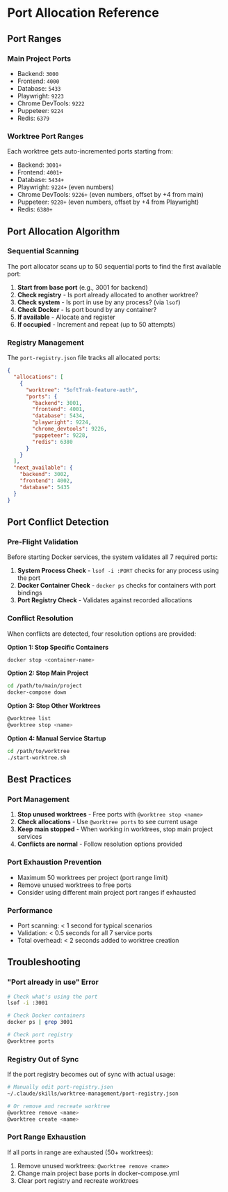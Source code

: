 # Port Allocation Reference

## Port Ranges

### Main Project Ports
- Backend: `3000`
- Frontend: `4000`
- Database: `5433`
- Playwright: `9223`
- Chrome DevTools: `9222`
- Puppeteer: `9224`
- Redis: `6379`

### Worktree Port Ranges
Each worktree gets auto-incremented ports starting from:
- Backend: `3001+`
- Frontend: `4001+`
- Database: `5434+`
- Playwright: `9224+` (even numbers)
- Chrome DevTools: `9226+` (even numbers, offset by +4 from main)
- Puppeteer: `9228+` (even numbers, offset by +4 from Playwright)
- Redis: `6380+`

## Port Allocation Algorithm

### Sequential Scanning
The port allocator scans up to 50 sequential ports to find the first available port:

1. **Start from base port** (e.g., 3001 for backend)
2. **Check registry** - Is port already allocated to another worktree?
3. **Check system** - Is port in use by any process? (via `lsof`)
4. **Check Docker** - Is port bound by any container?
5. **If available** - Allocate and register
6. **If occupied** - Increment and repeat (up to 50 attempts)

### Registry Management
The `port-registry.json` file tracks all allocated ports:

```json
{
  "allocations": [
    {
      "worktree": "SoftTrak-feature-auth",
      "ports": {
        "backend": 3001,
        "frontend": 4001,
        "database": 5434,
        "playwright": 9224,
        "chrome_devtools": 9226,
        "puppeteer": 9228,
        "redis": 6380
      }
    }
  ],
  "next_available": {
    "backend": 3002,
    "frontend": 4002,
    "database": 5435
  }
}
```

## Port Conflict Detection

### Pre-Flight Validation
Before starting Docker services, the system validates all 7 required ports:

1. **System Process Check** - `lsof -i :PORT` checks for any process using the port
2. **Docker Container Check** - `docker ps` checks for containers with port bindings
3. **Port Registry Check** - Validates against recorded allocations

### Conflict Resolution

When conflicts are detected, four resolution options are provided:

**Option 1: Stop Specific Containers**
```bash
docker stop <container-name>
```

**Option 2: Stop Main Project**
```bash
cd /path/to/main/project
docker-compose down
```

**Option 3: Stop Other Worktrees**
```bash
@worktree list
@worktree stop <name>
```

**Option 4: Manual Service Startup**
```bash
cd /path/to/worktree
./start-worktree.sh
```

## Best Practices

### Port Management
1. **Stop unused worktrees** - Free ports with `@worktree stop <name>`
2. **Check allocations** - Use `@worktree ports` to see current usage
3. **Keep main stopped** - When working in worktrees, stop main project services
4. **Conflicts are normal** - Follow resolution options provided

### Port Exhaustion Prevention
- Maximum 50 worktrees per project (port range limit)
- Remove unused worktrees to free ports
- Consider using different main project port ranges if exhausted

### Performance
- Port scanning: < 1 second for typical scenarios
- Validation: < 0.5 seconds for all 7 service ports
- Total overhead: < 2 seconds added to worktree creation

## Troubleshooting

### "Port already in use" Error
```bash
# Check what's using the port
lsof -i :3001

# Check Docker containers
docker ps | grep 3001

# Check port registry
@worktree ports
```

### Registry Out of Sync
If the port registry becomes out of sync with actual usage:

```bash
# Manually edit port-registry.json
~/.claude/skills/worktree-management/port-registry.json

# Or remove and recreate worktree
@worktree remove <name>
@worktree create <name>
```

### Port Range Exhaustion
If all ports in range are exhausted (50+ worktrees):

1. Remove unused worktrees: `@worktree remove <name>`
2. Change main project base ports in docker-compose.yml
3. Clear port registry and recreate worktrees
